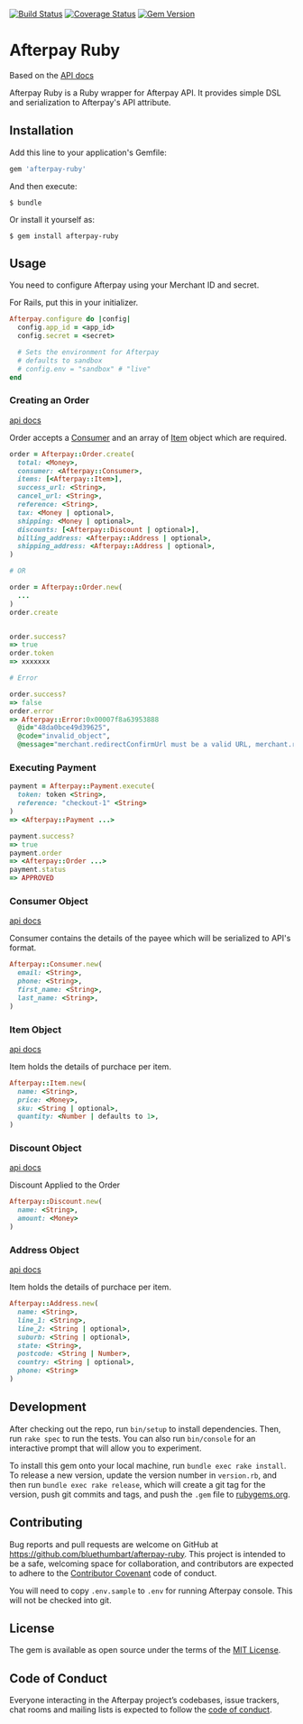 [![Build Status](https://travis-ci.org/bluethumbart/afterpay-ruby.svg?branch=master)](https://travis-ci.org/bluethumbart/afterpay-ruby)
[![Coverage Status](https://coveralls.io/repos/github/bluethumbart/afterpay-ruby/badge.svg?branch=master)](https://coveralls.io/github/bluethumbart/afterpay-ruby?branch=master)
[![Gem Version](https://badge.fury.io/rb/afterpay-ruby.svg)](https://badge.fury.io/rb/afterpay-ruby)

# Afterpay Ruby

Based on the [API docs](https://docs.afterpay.com/au-online-api-v1.html)

Afterpay Ruby is a Ruby wrapper for Afterpay API. It provides simple DSL and serialization to Afterpay's API attribute.

## Installation

Add this line to your application's Gemfile:

```ruby
gem 'afterpay-ruby'
```

And then execute:

    $ bundle

Or install it yourself as:

    $ gem install afterpay-ruby

## Usage

You need to configure Afterpay using your Merchant ID and secret.

For Rails, put this in your initializer.

```ruby
Afterpay.configure do |config|
  config.app_id = <app_id>
  config.secret = <secret>

  # Sets the environment for Afterpay
  # defaults to sandbox
  # config.env = "sandbox" # "live"
end
```

### Creating an Order

[api docs](https://docs.afterpay.com/au-online-api-v1.html#create-order)

Order accepts a [Consumer](https://github.com/bluethumbart/afterpay-ruby#consumer-object) and an array of [Item](https://github.com/bluethumbart/afterpay-ruby#item-object) object which are required.

```ruby
order = Afterpay::Order.create(
  total: <Money>,
  consumer: <Afterpay::Consumer>,
  items: [<Afterpay::Item>],
  success_url: <String>,
  cancel_url: <String>,
  reference: <String>,
  tax: <Money | optional>,
  shipping: <Money | optional>,
  discounts: [<Afterpay::Discount | optional>],
  billing_address: <Afterpay::Address | optional>,
  shipping_address: <Afterpay::Address | optional>,
)

# OR

order = Afterpay::Order.new(
  ...
)
order.create


order.success?
=> true
order.token
=> xxxxxxx

# Error

order.success?
=> false
order.error
=> Afterpay::Error:0x00007f8a63953888
  @id="48da0bce49d39625",
  @code="invalid_object",
  @message="merchant.redirectConfirmUrl must be a valid URL, merchant.redirectConfirmUrl may not be empty" >
```

### Executing Payment

```ruby
payment = Afterpay::Payment.execute(
  token: token <String>,
  reference: "checkout-1" <String>
)
=> <Afterpay::Payment ...>

payment.success?
=> true
payment.order
=> <Afterpay::Order ...>
payment.status
=> APPROVED
```

### Consumer Object

[api docs](https://docs.afterpay.com/au-online-api-v1.html#consumer-object)

Consumer contains the details of the payee which will be serialized to API's format.

```ruby
Afterpay::Consumer.new(
  email: <String>,
  phone: <String>,
  first_name: <String>,
  last_name: <String>,
)
```

### Item Object

[api docs](https://docs.afterpay.com/au-online-api-v1.html#item-object)

Item holds the details of purchace per item.

```ruby
Afterpay::Item.new(
  name: <String>,
  price: <Money>,
  sku: <String | optional>,
  quantity: <Number | defaults to 1>,
)
```

### Discount Object

[api docs](https://docs.afterpay.com/au-online-api-v1.html#discount-object)

Discount Applied to the Order

```ruby
Afterpay::Discount.new(
  name: <String>,
  amount: <Money>
)
```

### Address Object

[api docs](https://docs.afterpay.com/au-online-api-v1.html#contact-object)

Item holds the details of purchace per item.

```ruby
Afterpay::Address.new(
  name: <String>,
  line_1: <String>,
  line_2: <String | optional>,
  suburb: <String | optional>,
  state: <String>,
  postcode: <String | Number>,
  country: <String | optional>,
  phone: <String>
)
```

## Development

After checking out the repo, run `bin/setup` to install dependencies. Then, run `rake spec` to run the tests. You can also run `bin/console` for an interactive prompt that will allow you to experiment.

To install this gem onto your local machine, run `bundle exec rake install`. To release a new version, update the version number in `version.rb`, and then run `bundle exec rake release`, which will create a git tag for the version, push git commits and tags, and push the `.gem` file to [rubygems.org](https://rubygems.org).

## Contributing

Bug reports and pull requests are welcome on GitHub at https://github.com/bluethumbart/afterpay-ruby. This project is intended to be a safe, welcoming space for collaboration, and contributors are expected to adhere to the [Contributor Covenant](http://contributor-covenant.org) code of conduct.

You will need to copy `.env.sample` to `.env` for running Afterpay console. This will not be checked into git.

## License

The gem is available as open source under the terms of the [MIT License](https://opensource.org/licenses/MIT).

## Code of Conduct

Everyone interacting in the Afterpay project’s codebases, issue trackers, chat rooms and mailing lists is expected to follow the [code of conduct](https://github.com/[USERNAME]/afterpay-ruby/blob/master/CODE_OF_CONDUCT.md).
